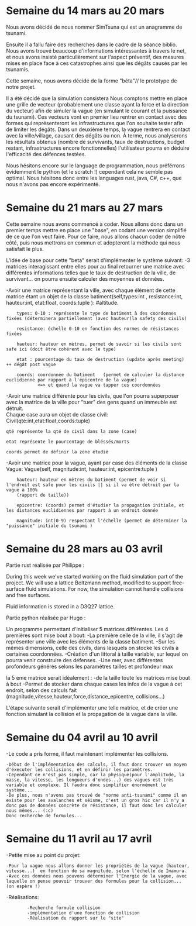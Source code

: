 # Semaine du 14 mars au 20 mars

Nous avons décidé de nous nommer SimTsuna qui est un anagramme de tsunami.

Ensuite il a fallu faire des recherches dans le cadre de la séance biblio.
Nous avons trouvé beaucoup d'informations intéressantes à travers le net, et nous avons insisté particulièrement sur l'aspect préventif, des mesures mises en place face à ces catastrophes ainsi que les dégâts causés par les tsunamis.


Cette semaine, nous avons décidé de la forme "béta"// le prototype de notre projet.

Il a été décidé que la simulation consistera 
Nous comptons mettre en place une grille de vecteur (probablement une classe ayant la force et la direction du vecteur) afin de simuler la vague (en simulant le courant et la puissance du tsunami). Ces vecteurs vont en premier lieu rentrer en contact avec des formes qui représenteront les infrastructures que l'on souhaite tester afin de limiter les dégâts. Dans un deuxième temps, la vague rentrera en contact avec la ville/village, causant des dégâts ou non. À terme, nous analyserons les résultats obtenus (nombre de survivants, taux de destructions, budget restant, infrastructures encore fonctionnelles) l'utilisateur pourra en déduire l'efficacité des défences testées. 



Nous hésitons encore sur le language de programmation, nous préférrons évidemment le python (et le scratch !) cependant cela ne semble pas optimal. Nous hésitons donc entre les languages rust, java, C#, c++, que nous n'avons pas encore expérimenté.






# Semaine du 21 mars au 27 mars


Cette semaine nous avons commencé à coder.
Nous allons donc dans un premier temps mettre en place une "base", en codant une version simplifié de ce que l'on veut faire. 
Pour ce faire, nous allons chacun coder de nôtre côté, puis nous mettrons en commun et adopteront la méthode qui nous satisfait le plus.

L'idée de base pour cette "beta" serait d'implémenter le système suivant:
-3 matrices interagissant entre elles pour au final retourner une matrice avec différentes informations telles que le taux de destruction de la ville, de survivant... on pourra ensuite calculer des moyennes et données. 
  
  -Avoir une matrice représentant la ville, avec  chaque élément de cette matrice étant un objet de la classe 
  batiment(self,types:int , resistance:int, hauteur:int, etat:float, coords:tuple ): #altitude.
  

        
        types: 0-10 : représente le type de batiment à des coordonnes fixées (déterminera partiellement (avec hauteur)la safety des civils)
        
        resistance: échelle 0-10 en fonction des normes de résistances fixées
        
        hauteur: hauteur en mètres, permet de savoir si les civils sont safe ici (doit être cohérent avec le type)
        
        etat : pourcentage du taux de destruction (update après meeting) ++ dégât post vague
        
        coords: coordonnée du batiment   (permet de calculer la distance euclidienne par rapport à l'épicentre de la vague)
                <=> et quand la vague va tapper ces coordonnées
        

  
  -Avoir une matrice différente pour les civils, que l'on pourra superposer avec la matrice de la ville pour "tuer" des gens quand un immeuble est détruit.  
  Chaque case aura un objet de classe civil:
  Civil(qté:int,etat:float,coords:tuple)
  

    
    qté représente la qté de civil dans la zone (case) 
    
    etat représente le pourcentage de bléssés/morts
    
    coords permet de définir la zone étudié

  
  -Avoir une matrice pour la vague, ayant par case des éléments de la classe Vague:
  Vague(self, magnitude:int, hauteur:int, epicentre:tuple )
  

        
        hauteur: hauteur en mètres du batiment (permet de voir si l'endroit est safe pour les civils || si il va être détruit par la vague à 100% 
        (rapport de taille))
        
        epicentre: (coords) permet d'étudier la propagation initiale, et les distances euclidiennes par rapport à un endroit donnée
        
        magnitude: int(0-9) respectant l'échelle (permet de déterminer la "puissance" initiale du tsunami )

# Semaine du 28 mars au 03 avril

Partie rust réalisée par Philippe : 

During this week we've started working on the fluid simulation part of the project. We will use a lattice Boltzmann method, modified to support free-surface fluid simulations. For now, the simulation cannot handle collisions and free surfaces.

Fluid information is stored in a D3Q27 lattice.

Partie python réalisée par Hugo :


Un programme permettant d'initialiser 5 matrices différentes.
Les 4 premières sont mise bout à bout:
-La première celle de la ville, il s'agit de représenter une ville avec les éléments de la classe batiment. 
-Sur les mêmes dimensions, celle des civils, dans lesquels on stocke les civils à certaines coordonnées. 
-Création d'un littoral à taille variable, sur lequel on pourra venir construire des défenses.
-Une mer, avec différentes profondeurs générés selons les paramètres tailles et profondeur max 

la 5 eme matrice serait idéalement :
-de la taille toute les matrices mise bout à bout
-Permet de stocker dans chaque cases les infos de la vague à cet endroit, selon des calculs fait (magnitude,vitesse,hauteur,force,distance_epicentre, collisions...)


L'étape suivante serait d'implémenter une telle matrice, et de créer une fonction simulant la collision et la propagation de la vague dans la ville. 

# Semaine du 04 avril au 10 avril

-Le code a pris forme, il faut maintenant implémenter les collisions.

    -Début de l'implémentation des calculs, il faut donc trouver un moyen d'éxecuter les collisions, et en définir les paramètres.
    -Cependant ce n'est pas simple, car la physique(pour l'amplitude, la masse, la vitesse, les longueurs d'ondes...) des vagues est très variable et complexe. Il faudra donc simplifier énormément le système... 
    -De plus, nous n'avons pas trouvé de "norme anti-tsunami" comme il en existe pour les avalanches et séisme, c'est un gros hic car il n'y a donc pas de données concrète de résistance, il faut donc les calculer nous mêmes... (:c)
    Donc recherche de formules...



# Semaine du 11 avril au 17 avril
-Petite mise au point du projet:

    -Pour la vague nous allons donner les propriétés de la vague (hauteur, vitesse...)  en fonction de sa magnitude, selon l'échelle de Imamura.
    -Avec ces données nous pouvons déterminer l'Energie de la vague, avec laquelle on pense pouvoir trouver des formules pour la collision... (on espère !) 


  -Réalisations:
  
            -Recherche formule collision
            -implémentation d'une fonction de collision
            -Réalisation du rapport sur le "site"










